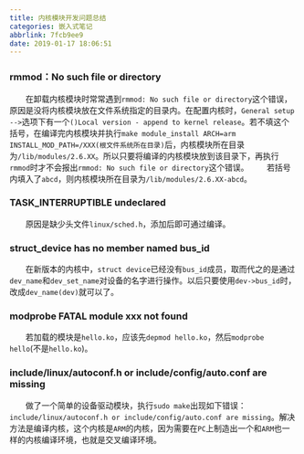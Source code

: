 ```yaml
---
title: 内核模块开发问题总结
categories: 嵌入式笔记
abbrlink: 7fcb9ee9
date: 2019-01-17 18:06:51
---
```

### rmmod：No such file or directory

&emsp;&emsp;在卸载内核模块时常常遇到`rmmod: No such file or directory`这个错误，原因是没将内核模块放在文件系统指定的目录内。在配置内核时，`General setup -->`选项下有一个`()Local version - append to kernel release`。若不填这个括号，在编译完内核模块并执行`make module_install ARCH=arm INSTALL_MOD_PATH=/XXX(根文件系统所在目录)`后，内核模块所在目录为`/lib/modules/2.6.XX`。所以只要将编译的内核模块放到该目录下，再执行`rmmod`时才不会报出`rmmod: No such file or directory`这个错误。
&emsp;&emsp;若括号内填入了`abcd`，则内核模块所在目录为`/lib/modules/2.6.XX-abcd`。

### TASK_INTERRUPTIBLE undeclared

&emsp;&emsp;原因是缺少头文件`linux/sched.h`，添加后即可通过编译。

### struct_device has no member named bus_id

&emsp;&emsp;在新版本的内核中，`struct device`已经没有`bus_id`成员，取而代之的是通过`dev_name`和`dev_set_name`对设备的名字进行操作。以后只要使用`dev->bus_id`时，改成`dev_name(dev)`就可以了。

### modprobe FATAL module xxx not found

&emsp;&emsp;若加载的模块是`hello.ko`，应该先`depmod hello.ko`，然后`modprobe hello`(不是`hello.ko`)。

### include/linux/autoconf.h or include/config/auto.conf are missing

&emsp;&emsp;做了一个简单的设备驱动模块，执行`sudo make`出现如下错误：`include/linux/autoconf.h or include/config/auto.conf are missing`。解决方法是编译内核，这个内核是`ARM`的内核，因为需要在`PC`上制造出一个和`ARM`也一样的内核编译环境，也就是交叉编译环境。